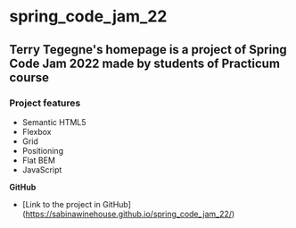 # spring_code_jam_22

## Terry Tegegne's homepage is a project of Spring Code Jam 2022 made by students of Practicum course

### Project features

- Semantic HTML5
- Flexbox
- Grid
- Positioning
- Flat BEM
- JavaScript

**GitHub**

- [Link to the project in GitHub] (https://sabinawinehouse.github.io/spring_code_jam_22/)
